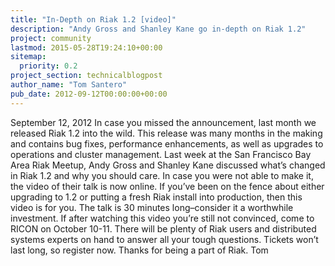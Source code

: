 ```yaml
---
title: "In-Depth on Riak 1.2 [video]"
description: "Andy Gross and Shanley Kane go in-depth on Riak 1.2"
project: community
lastmod: 2015-05-28T19:24:10+00:00
sitemap:
  priority: 0.2
project_section: technicalblogpost
author_name: "Tom Santero"
pub_date: 2012-09-12T00:00:00+00:00
---
```

September 12, 2012
In case you missed the announcement, last month we released Riak 1.2 into the wild. This release was many months in the making and contains bug fixes, performance enhancements, as well as upgrades to operations and cluster management.
Last week at the San Francisco Bay Area Riak Meetup, Andy Gross and Shanley Kane discussed what’s changed in Riak 1.2 and why you should care. In case you were not able to make it, the video of their talk is now online. If you’ve been on the fence about either upgrading to 1.2 or putting a fresh Riak install into production, then this video is for you. The talk is 30 minutes long–consider it a worthwhile investment.
If after watching this video you’re still not convinced, come to RICON on October 10-11. There will be plenty of Riak users and distributed systems experts on hand to answer all your tough questions. Tickets won’t last long, so register now.
Thanks for being a part of Riak.
Tom

